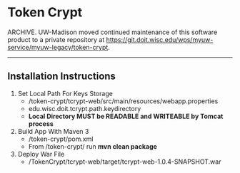 # Token Crypt

ARCHIVE. UW-Madison moved continued maintenance of this software product to a private repository at <https://git.doit.wisc.edu/wps/myuw-service/myuw-legacy/token-crypt>.

-----

## Installation Instructions

1. Set Local Path For Keys Storage
	* /token-crypt/tcrypt-web/src/main/resources/webapp.properties
	* edu.wisc.doit.tcrypt.path.keydirectory
    * **Local Directory MUST be READABLE and WRITEABLE by Tomcat process**
2. Build App With Maven 3
	* /token-crypt/pom.xml
	* From /token-crypt/ run **mvn clean package**
3. Deploy War File
	* /TokenCrypt/tcrypt-web/target/tcrypt-web-1.0.4-SNAPSHOT.war
